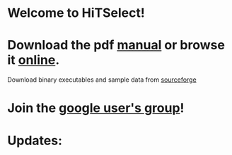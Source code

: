 Welcome to HiTSelect!
=================
Download the pdf [manual](https://github.com/diazlab/hitselect/raw/master/hitselect_manual.pdf) or browse it [online](https://github.com/diazlab/hitselect/wiki/).
=================
Download binary executables and sample data from [sourceforge](https://sourceforge.net/projects/hitselect/)

Join the [google user's group](https://groups.google.com/forum/#!forum/hitselect-users-group)!
=========
Updates:
=========
